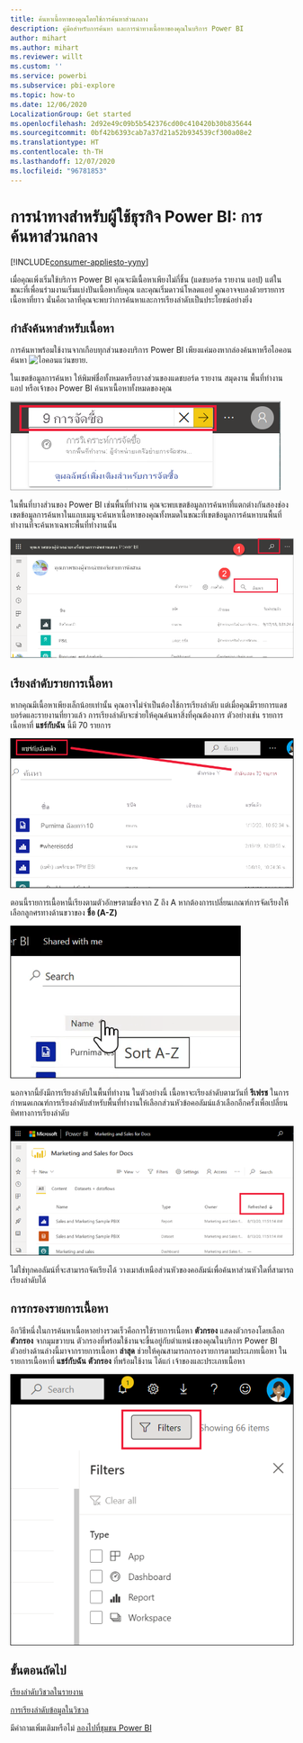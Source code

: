 ```yaml
---
title: ค้นหาเนื้อหาของคุณโดยใช้การค้นหาส่วนกลาง
description: คู่มือสำหรับการค้นหา และการนำทางเนื้อหาของคุณในบริการ Power BI
author: mihart
ms.author: mihart
ms.reviewer: willt
ms.custom: ''
ms.service: powerbi
ms.subservice: pbi-explore
ms.topic: how-to
ms.date: 12/06/2020
LocalizationGroup: Get started
ms.openlocfilehash: 2d92e49c09b5b542376cd00c410420b30b835644
ms.sourcegitcommit: 0bf42b6393cab7a37d21a52b934539cf300a08e2
ms.translationtype: HT
ms.contentlocale: th-TH
ms.lasthandoff: 12/07/2020
ms.locfileid: "96781853"
---
```

# <a name="navigation-for-power-bi-business-users-global-search"></a>การนำทางสำหรับผู้ใช้ธุรกิจ Power BI: การค้นหาส่วนกลาง

[!INCLUDE[consumer-appliesto-yyny](../includes/consumer-appliesto-yyny.md)]



เมื่อคุณเพิ่งเริ่มใช้บริการ Power BI คุณจะมีเนื้อหาเพียงไม่กี่ชิ้น (แดชบอร์ด รายงาน แอป) แต่ในขณะที่เพื่อนร่วมงานเริ่มแบ่งปันเนื้อหากับคุณ และคุณเริ่มดาวน์โหลดแอป คุณอาจจบลงด้วยรายการเนื้อหาที่ยาว นั่นคือเวลาที่คุณจะพบว่าการค้นหาและการเรียงลำดับเป็นประโยชน์อย่างยิ่ง

## <a name="searching-for-content"></a>กำลังค้นหาสำหรับเนื้อหา
 การค้นหาพร้อมใช้งานจากเกือบทุกส่วนของบริการ Power BI เพียงแค่มองหากล่องค้นหาหรือไอคอนค้นหา ![ไอคอนแว่นขยาย](./media/end-user-search-sort/power-bi-search-icon.png).

 ในเขตข้อมูลการค้นหา ให้พิมพ์ชื่อทั้งหมดหรือบางส่วนของแดชบอร์ด รายงาน สมุดงาน พื้นที่ทำงาน แอป หรือเจ้าของ Power BI ค้นหาเนื้อหาทั้งหมดของคุณ 

 ![สกรีนช็อตแสดงช่องค้นหาพร้อมคำว่า การจัดหา ที่ป้อน](./media/end-user-search-sort/power-bi-search-field.png) 

 ในพื้นที่บางส่วนของ Power BI เช่นพื้นที่ทำงาน คุณจะพบเขตข้อมูลการค้นหาที่แตกต่างกันสองช่อง เขตข้อมูลการค้นหาในแถบเมนูจะค้นหาเนื้อหาของคุณทั้งหมดในขณะที่เขตข้อมูลการค้นหาบนพื้นที่ทำงานที่จะค้นหาเฉพาะพื้นที่ทำงานนั้น

 ![ค้นหาภายในพื้นที่ทำงาน](./media/end-user-search-sort/power-bi-search-fields.png) 

## <a name="sorting-content-lists"></a>เรียงลำดับรายการเนื้อหา

หากคุณมีเนื้อหาเพียงเล็กน้อยเท่านั้น คุณอาจไม่จำเป็นต้องใช้การเรียงลำดับ  แต่เมื่อคุณมีรายการแดชบอร์ดและรายงานที่ยาวแล้ว การเรียงลำดับจะช่วยให้คุณค้นหาสิ่งที่คุณต้องการ ตัวอย่างเช่น รายการเนื้อหาที่ **แชร์กับฉัน** นี้มี 70 รายการ 

![รายการเนื้อหาที่แชร์กับฉัน](./media/end-user-search-sort/power-bi-a-to-z.png)

ตอนนี้รายการเนื้อหานี้เรียงตามตัวอักษรตามชื่อจาก Z ถึง A หากต้องการเปลี่ยนเกณฑ์การจัดเรียงให้เลือกลูกศรทางด้านขวาของ **ชื่อ (A-Z)**

![เมนูดรอปดาวน์การเรียงลำดับ](./media/end-user-search-sort/power-bi-sort-z-to-a.png)


นอกจากนี้ยังมีการเรียงลำดับในพื้นที่ทำงาน ในตัวอย่างนี้ เนื้อหาจะเรียงลำดับตามวันที่  **รีเฟรช** ในการกำหนดเกณฑ์การเรียงลำดับสำหรับพื้นที่ทำงานให้เลือกส่วนหัวข้อคอลัมน์แล้วเลือกอีกครั้งเพื่อเปลี่ยนทิศทางการเรียงลำดับ 


![การค้นหารายงาน](./media/end-user-search-sort/power-bi-refreshed.png)

ไม่ใช่ทุกคอลัมน์ที่จะสามารถจัดเรียงได้ วางเมาส์เหนือส่วนหัวของคอลัมน์เพื่อค้นหาส่วนหัวใดที่สามารถเรียงลำดับได้

## <a name="filtering-content-lists"></a>การกรองรายการเนื้อหา
อีกวิธีหนึ่งในการค้นหาเนื้อหาอย่างรวดเร็วคือการใช้รายการเนื้อหา **ตัวกรอง** แสดงตัวกรองโดยเลือก **ตัวกรอง** จากมุมขวาบน ตัวกรองที่พร้อมใช้งานจะขึ้นอยู่กับตำแหน่งของคุณในบริการ Power BI  ตัวอย่างด้านล่างนี้มาจากรายการเนื้อหา **ล่าสุด**  ช่วยให้คุณสามารถกรองรายการตามประเภทเนื้อหา  ในรายการเนื้อหาที่ **แชร์กับฉัน** **ตัวกรอง** ที่พร้อมใช้งาน ได้แก่ เจ้าของและประเภทเนื้อหา

![สกรีนช็อตของตัวกรองในรายการเนื้อหา](./media/end-user-search-sort/power-bi-sort-filters.png)


## <a name="next-steps"></a>ขั้นตอนถัดไป
[เรียงลำดับวิชวลในรายงาน](end-user-change-sort.md)

[การเรียงลำดับข้อมูลในวิชวล](end-user-change-sort.md)

มีคำถามเพิ่มเติมหรือไม่ [ลองไปที่ชุมชน Power BI](https://community.powerbi.com/)

